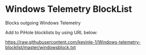 # Windows Telemetry BlockList
Blocks outgoing Windows Telemetry 

Add to PiHole blocklists by using URL below: 

https://raw.githubusercontent.com/kevinle-1/Windows-telemetry-blocklist/master/windowsblock.txt
